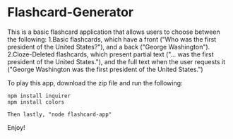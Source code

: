 # Flashcard-Generator

This is a basic flashcard application that allows users to choose between the following:
	1.Basic flashcards, which have a front ("Who was the first president of the United States?"), and a back ("George Washington").
	2.Cloze-Deleted flashcards, which present partial text ("... was the first president of the United States."), and the full text 	when the user requests it ("George Washington was the first president of the United States.")

To play this app, download the zip file and run the following:
	
	npm install inquirer
	npm install colors

	Then lastly, "node flashcard-app"

Enjoy!

